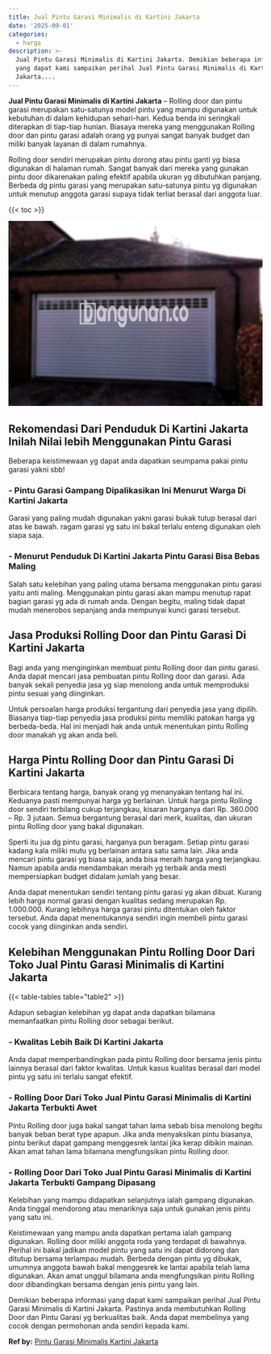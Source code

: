 ```yaml
---
title: Jual Pintu Garasi Minimalis di Kartini Jakarta
date: '2025-09-01'
categories:
  - harga
description: >-
  Jual Pintu Garasi Minimalis di Kartini Jakarta. Demikian beberapa informasi
  yang dapat kami sampaikan perihal Jual Pintu Garasi Minimalis di Kartini
  Jakarta....
---
```


**Jual Pintu Garasi Minimalis di Kartini Jakarta** – Rolling door dan pintu garasi merupakan satu-satunya model pintu yang mampu digunakan untuk kebutuhan di dalam kehidupan sehari-hari. Kedua benda ini seringkali diterapkan di tiap-tiap hunian. Biasaya mereka yang menggunakan Rolling door dan pintu garasi adalah orang yg punyai sangat banyak budget dan miliki banyak layanan di dalam rumahnya.

Rolling door sendiri merupakan pintu dorong atau pintu ganti yg biasa digunakan di halaman rumah. Sangat banyak dari mereka yang gunakan pintu door dikarenakan paling efektif apabila ukuran yg dibutuhkan panjang. Berbeda dg pintu garasi yang merupakan satu-satunya pintu yg digunakan untuk menutup anggota garasi supaya tidak terliat berasal dari anggota luar.

{{< toc >}}

![Jual Pintu Garasi Minimalis di Kartini Jakarta](/images/pintu-garasi-27.png)

## Rekomendasi Dari Penduduk Di Kartini Jakarta Inilah Nilai lebih Menggunakan Pintu Garasi

Beberapa keistimewaan yg dapat anda dapatkan seumpama pakai pintu garasi yakni sbb!

### \- Pintu Garasi Gampang Dipalikasikan Ini Menurut Warga Di Kartini Jakarta

Garasi yang paling mudah digunakan yakni garasi bukak tutup berasal dari atas ke bawah. ragam garasi yg satu ini bakal terlalu enteng digunakan oleh siapa saja.

### \- Menurut Penduduk Di Kartini Jakarta Pintu Garasi Bisa Bebas Maling

Salah satu kelebihan yang paling utama bersama menggunakan pintu garasi yaitu anti maling. Menggunakan pintu garasi akan mampu menutup rapat bagian garasi yg ada di rumah anda. Dengan begitu, maling tidak dapat mudah menerobos sepanjang anda mempunyai kunci garasi tersebut.

## Jasa Produksi Rolling Door dan Pintu Garasi Di Kartini Jakarta

Bagi anda yang menginginkan membuat pintu Rolling door dan pintu garasi. Anda dapat mencari jasa pembuatan pintu Rolling door dan garasi. Ada banyak sekali penyedia jasa yg siap menolong anda untuk memproduksi pintu sesuai yang diinginkan.

Untuk persoalan harga produksi tergantung dari penyedia jasa yang dipilih. Biasanya tiap-tiap penyedia jasa produksi pintu memiliki patokan harga yg berbeda-beda. Hal ini menjadi hak anda untuk menentukan pintu Rolling door manakah yg akan anda beli.

## Harga Pintu Rolling Door dan Pintu Garasi Di Kartini Jakarta

Berbicara tentang harga, banyak orang yg menanyakan tentang hal ini. Keduanya pasti mempunyai harga yg berlainan. Untuk harga pintu Rolling door sendiri terbilang cukup terjangkau, kisaran harganya dari Rp. 360.000 – Rp. 3 jutaan. Semua bergantung berasal dari merk, kualitas, dan ukuran pintu Rolling door yang bakal digunakan.

Sperti itu jua dg pintu garasi, harganya pun beragam. Setiap pintu garasi kadang kala miliki mutu yg berlainan antara satu sama lain. Jika anda mencari pintu garasi yg biasa saja, anda bisa meraih harga yang terjangkau. Namun apabila anda mendambakan meraih yg terbaik anda mesti mempersiapkan budget didalam jumlah yang besar.

Anda dapat menentukan sendiri tentang pintu garasi yg akan dibuat. Kurang lebih harga normal garasi dengan kualitas sedang merupakan Rp. 1.000.000. Kurang lebihnya harga garasi pintu ditentukan oleh faktor tersebut. Anda dapat menentukannya sendiri ingin membeli pintu garasi cocok yang diinginkan anda sendiri.

## Kelebihan Menggunakan Pintu Rolling Door Dari Toko Jual Pintu Garasi Minimalis di Kartini Jakarta

{{< table-tables table="table2" >}}

Adapun sebagian kelebihan yg dapat anda dapatkan bilamana memanfaatkan pintu Rolling door sebagai berikut.

### \- Kwalitas Lebih Baik Di Kartini Jakarta

Anda dapat memperbandingkan pada pintu Rolling door bersama jenis pintu lainnya berasal dari faktor kwalitas. Untuk kasus kualitas berasal dari model pintu yg satu ini terlalu sangat efektif.

### \- Rolling Door Dari Toko Jual Pintu Garasi Minimalis di Kartini Jakarta Terbukti Awet

Pintu Rolling door juga bakal sangat tahan lama sebab bisa menolong begitu banyak beban berat type apapun. Jika anda menyaksikan pintu biasanya, pintu berikut dapat gampang menggesrek lantai jika kerap dibikin mainan. Akan amat tahan lama bilamana mengfungsikan pintu Rolling door.

### \- Rolling Door Dari Toko Jual Pintu Garasi Minimalis di Kartini Jakarta Terbukti Gampang Dipasang

Kelebihan yang mampu didapatkan selanjutnya ialah gampang digunakan. Anda tinggal mendorong atau menariknya saja untuk gunakan jenis pintu yang satu ini.

Keistimewaan yang mampu anda dapatkan pertama ialah gampang digunakan. Rolling door miliki anggota roda yang terdapat di bawahnya. Perihal ini bakal jadikan model pintu yang satu ini dapat didorong dan ditutup bersama terlampau mudah. Berbeda dengan pintu yg dibukak, umumnya anggota bawah bakal menggesrek ke lantai apabila telah lama digunakan. Akan amat unggul bilamana anda mengfungsikan pintu Rolling door dibandingkan bersama dengan jenis pintu yang lain.

Demikian beberapa informasi yang dapat kami sampaikan perihal Jual Pintu Garasi Minimalis di Kartini Jakarta. Pastinya anda membutuhkan Rolling Door dan Pintu Garasi yg berkualitas baik. Anda dapat membelinya yang cocok dengan permohonan anda sendiri kepada kami.

**Ref by:** [Pintu Garasi Minimalis Kartini Jakarta](https://id.wikipedia.org/wiki/Pintu)
